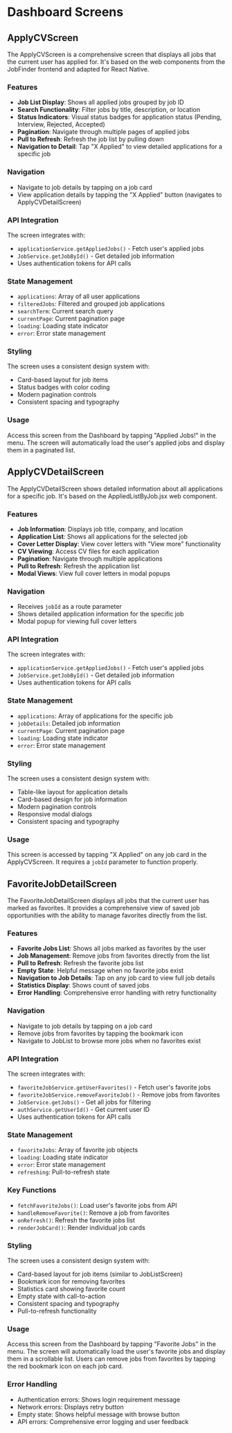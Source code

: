 # Dashboard Screens

## ApplyCVScreen

The ApplyCVScreen is a comprehensive screen that displays all jobs that the current user has applied for. It's based on the web components from the JobFinder frontend and adapted for React Native.

### Features

- **Job List Display**: Shows all applied jobs grouped by job ID
- **Search Functionality**: Filter jobs by title, description, or location
- **Status Indicators**: Visual status badges for application status (Pending, Interview, Rejected, Accepted)
- **Pagination**: Navigate through multiple pages of applied jobs
- **Pull to Refresh**: Refresh the job list by pulling down
- **Navigation to Detail**: Tap "X Applied" to view detailed applications for a specific job

### Navigation

- Navigate to job details by tapping on a job card
- View application details by tapping the "X Applied" button (navigates to ApplyCVDetailScreen)

### API Integration

The screen integrates with:
- `applicationService.getAppliedJobs()` - Fetch user's applied jobs
- `JobService.getJobById()` - Get detailed job information
- Uses authentication tokens for API calls

### State Management

- `applications`: Array of all user applications
- `filteredJobs`: Filtered and grouped job applications
- `searchTerm`: Current search query
- `currentPage`: Current pagination page
- `loading`: Loading state indicator
- `error`: Error state management

### Styling

The screen uses a consistent design system with:
- Card-based layout for job items
- Status badges with color coding
- Modern pagination controls
- Consistent spacing and typography

### Usage

Access this screen from the Dashboard by tapping "Applied Jobs!" in the menu. The screen will automatically load the user's applied jobs and display them in a paginated list.

## ApplyCVDetailScreen

The ApplyCVDetailScreen shows detailed information about all applications for a specific job. It's based on the AppliedListByJob.jsx web component.

### Features

- **Job Information**: Displays job title, company, and location
- **Application List**: Shows all applications for the selected job
- **Cover Letter Display**: View cover letters with "View more" functionality
- **CV Viewing**: Access CV files for each application
- **Pagination**: Navigate through multiple applications
- **Pull to Refresh**: Refresh the application list
- **Modal Views**: View full cover letters in modal popups

### Navigation

- Receives `jobId` as a route parameter
- Shows detailed application information for the specific job
- Modal popup for viewing full cover letters

### API Integration

The screen integrates with:
- `applicationService.getAppliedJobs()` - Fetch user's applied jobs
- `JobService.getJobById()` - Get detailed job information
- Uses authentication tokens for API calls

### State Management

- `applications`: Array of applications for the specific job
- `jobDetails`: Detailed job information
- `currentPage`: Current pagination page
- `loading`: Loading state indicator
- `error`: Error state management

### Styling

The screen uses a consistent design system with:
- Table-like layout for application details
- Card-based design for job information
- Modern pagination controls
- Responsive modal dialogs
- Consistent spacing and typography

### Usage

This screen is accessed by tapping "X Applied" on any job card in the ApplyCVScreen. It requires a `jobId` parameter to function properly.

## FavoriteJobDetailScreen

The FavoriteJobDetailScreen displays all jobs that the current user has marked as favorites. It provides a comprehensive view of saved job opportunities with the ability to manage favorites directly from the list.

### Features

- **Favorite Jobs List**: Shows all jobs marked as favorites by the user
- **Job Management**: Remove jobs from favorites directly from the list
- **Pull to Refresh**: Refresh the favorite jobs list
- **Empty State**: Helpful message when no favorite jobs exist
- **Navigation to Job Details**: Tap on any job card to view full job details
- **Statistics Display**: Shows count of saved jobs
- **Error Handling**: Comprehensive error handling with retry functionality

### Navigation

- Navigate to job details by tapping on a job card
- Remove jobs from favorites by tapping the bookmark icon
- Navigate to JobList to browse more jobs when no favorites exist

### API Integration

The screen integrates with:
- `favoriteJobService.getUserFavorites()` - Fetch user's favorite jobs
- `favoriteJobService.removeFavoriteJob()` - Remove jobs from favorites
- `JobService.getJobs()` - Get all jobs for filtering
- `authService.getUserId()` - Get current user ID
- Uses authentication tokens for API calls

### State Management

- `favoriteJobs`: Array of favorite job objects
- `loading`: Loading state indicator
- `error`: Error state management
- `refreshing`: Pull-to-refresh state

### Key Functions

- `fetchFavoriteJobs()`: Load user's favorite jobs from API
- `handleRemoveFavorite()`: Remove a job from favorites
- `onRefresh()`: Refresh the favorite jobs list
- `renderJobCard()`: Render individual job cards

### Styling

The screen uses a consistent design system with:
- Card-based layout for job items (similar to JobListScreen)
- Bookmark icon for removing favorites
- Statistics card showing favorite count
- Empty state with call-to-action
- Consistent spacing and typography
- Pull-to-refresh functionality

### Usage

Access this screen from the Dashboard by tapping "Favorite Jobs" in the menu. The screen will automatically load the user's favorite jobs and display them in a scrollable list. Users can remove jobs from favorites by tapping the red bookmark icon on each job card.

### Error Handling

- Authentication errors: Shows login requirement message
- Network errors: Displays retry button
- Empty state: Shows helpful message with browse button
- API errors: Comprehensive error logging and user feedback 